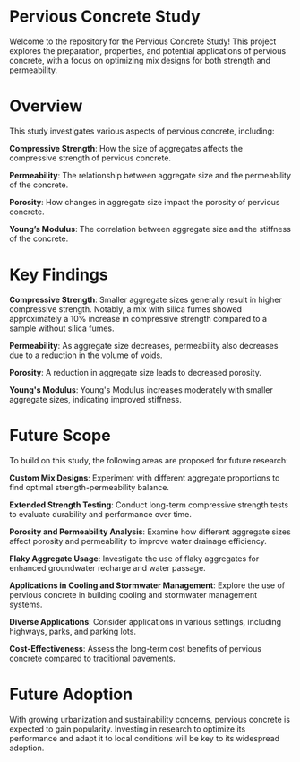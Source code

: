 # Pervious Concrete Study
Welcome to the repository for the Pervious Concrete Study! This project explores the preparation, properties, and potential applications of pervious concrete, with a focus on optimizing mix designs for both strength and permeability.

# Overview
This study investigates various aspects of pervious concrete, including:

**Compressive Strength**: How the size of aggregates affects the compressive strength of pervious concrete.  

**Permeability**: The relationship between aggregate size and the permeability of the concrete.  

**Porosity**: How changes in aggregate size impact the porosity of pervious concrete.  

**Young’s Modulus**: The correlation between aggregate size and the stiffness of the concrete.  

# Key Findings
**Compressive Strength**: Smaller aggregate sizes generally result in higher compressive strength. Notably, a mix with silica fumes showed approximately a 10% increase in compressive strength compared to a sample without silica fumes.  

**Permeability**: As aggregate size decreases, permeability also decreases due to a reduction in the volume of voids.  

**Porosity**: A reduction in aggregate size leads to decreased porosity.  

**Young's Modulus**: Young's Modulus increases moderately with smaller aggregate sizes, indicating improved stiffness.  

# Future Scope
To build on this study, the following areas are proposed for future research:

**Custom Mix Designs**: Experiment with different aggregate proportions to find optimal strength-permeability balance.  

**Extended Strength Testing**: Conduct long-term compressive strength tests to evaluate durability and performance over time.  

**Porosity and Permeability Analysis**: Examine how different aggregate sizes affect porosity and permeability to improve water drainage efficiency.  

**Flaky Aggregate Usage**: Investigate the use of flaky aggregates for enhanced groundwater recharge and water passage.  

**Applications in Cooling and Stormwater Management**: Explore the use of pervious concrete in building cooling and stormwater management systems.  

**Diverse Applications**: Consider applications in various settings, including highways, parks, and parking lots.  

**Cost-Effectiveness**: Assess the long-term cost benefits of pervious concrete compared to traditional pavements.  

# Future Adoption
With growing urbanization and sustainability concerns, pervious concrete is expected to gain popularity. Investing in research to optimize its performance and adapt it to local conditions will be key to its widespread adoption.
